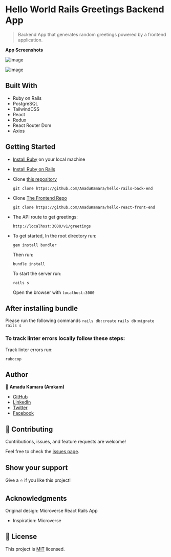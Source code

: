 # Hello World Rails Greetings Backend App

> Backend App that generates random greetings powered by a frontend application.

**App Screenshots**

![image](https://user-images.githubusercontent.com/50941074/165738616-a0e1d294-58c7-4b6d-8c08-e6a32e5fc1c1.png)

![image](https://user-images.githubusercontent.com/50941074/165738519-bedb1da6-24bc-413d-babd-9e7ad6a2190d.png)

## Built With

- Ruby on Rails
- PostgreSQL
- TailwindCSS
- React
- Redux
- React Router Dom
- Axios

## Getting Started

- [Install Ruby](https://www.ruby-lang.org/en/documentation/installation/) on your local machine
- [Install Ruby on Rails](https://guides.rubyonrails.org/v5.1/getting_started.html)
- Clone [this repository](https://github.com/AmaduKamara/hello-rails-back-end)
  ```
  git clone https://github.com/AmaduKamara/hello-rails-back-end
  ```
- Clone [The Frontend Repo](https://github.com/AmaduKamara/hello-react-front-end)
  ```
  git clone https://github.com/AmaduKamara/hello-react-front-end
  ```
- The API route to get greetings:

  ```
  http://localhost:3000/v1/greetings
  ```
- To get started, In the root directory run:

  ```
  gem install bundler
  ```

  Then run:

  ```
  bundle install
  ```

  To start the server run:

  ```
  rails s
  ```

  Open the browser with `localhost:3000`

## After installing bundle

Please run the following commands `rails db:create` `rails db:migrate` `rails s`

### To track linter errors locally follow these steps:

Track linter errors run:

```
rubocop
```

## Author

:man: **Amadu Kamara (Amkam)**

- [GitHub](https://github.com/AmaduKamara)
- [LinkedIn](https://www.linkedin.com/in/amadu-kamara-3b60a25b)
- [Twitter](https://twitter.com/DevAmkam)
- [Facebook](https://www.facebook.com/amadus.kamara.7)

## 🤝 Contributing

Contributions, issues, and feature requests are welcome!

Feel free to check the [issues page](https://github.com/AmaduKamara/hello-react-front-end/issues).

## Show your support

Give a ⭐️ if you like this project!

## Acknowledgments

Original design: Microverse React Rails App

- Inspiration: Microverse

## 📝 License

This project is [MIT](./MIT.md) licensed.
